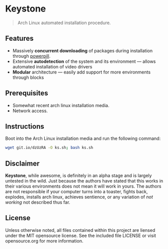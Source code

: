 # Keystone
> Arch Linux automated installation procedure.

## Features
 - Massively **concurrent downloading** of packages during installation through [powerpill][].
 - Extensive **autodetection** of the system and its environment — allows automated installation of video drivers
 - **Modular** architecture — easily add support for more environments through blocks

[powerpill]: https://wiki.archlinux.org/index.php/Powerpill

## Prerequisites
 - Somewhat recent arch linux installation media.
 - Network access.

## Instructions
Boot into the Arch Linux installation media and run the following command:

```sh
wget git.io/dzUzRA -O ks.sh; bash ks.sh
```

## Disclaimer
**Keystone**, while awesome, is definitely in an alpha stage and is largely untested in the wild. Just because the authors have stated that this works in their various environments does not mean it will work in yours. The authors are not responsible if your computer turns into a toaster, fights back, explodes, installs arch linux, achieves sentience, or any variation of *not working* not described thus far.

## License
Unless otherwise noted, all files contained within this project are liensed under the MIT opensource license. See the included file LICENSE or visit opensource.org for more information.
